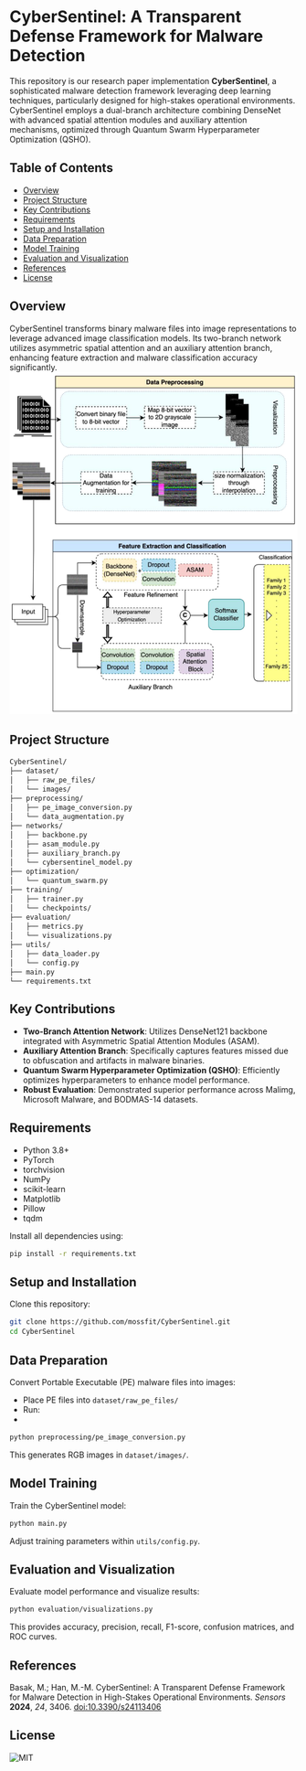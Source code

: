 # CyberSentinel: A Transparent Defense Framework for Malware Detection

This repository is our research paper implementation **CyberSentinel**, a sophisticated malware detection framework leveraging deep learning techniques, particularly designed for high-stakes operational environments. CyberSentinel employs a dual-branch architecture combining DenseNet with advanced spatial attention modules and auxiliary attention mechanisms, optimized through Quantum Swarm Hyperparameter Optimization (QSHO).

## Table of Contents
- [Overview](#overview)
- [Project Structure](#project-structure)
- [Key Contributions](#key-contributions)
- [Requirements](#requirements)
- [Setup and Installation](#setup-and-installation)
- [Data Preparation](#data-preparation)
- [Model Training](#model-training)
- [Evaluation and Visualization](#evaluation-and-visualization)
- [References](#references)
- [License](#license)

## Overview
CyberSentinel transforms binary malware files into image representations to leverage advanced image classification models. Its two-branch network utilizes asymmetric spatial attention and an auxiliary attention branch, enhancing feature extraction and malware classification accuracy significantly.
![network](evaluation/net24-03406-g003.png)

## Project Structure
```
CyberSentinel/
├── dataset/
│   ├── raw_pe_files/
│   └── images/
├── preprocessing/
│   ├── pe_image_conversion.py
│   └── data_augmentation.py
├── networks/
│   ├── backbone.py
│   ├── asam_module.py
│   ├── auxiliary_branch.py
│   └── cybersentinel_model.py
├── optimization/
│   └── quantum_swarm.py
├── training/
│   ├── trainer.py
│   └── checkpoints/
├── evaluation/
│   ├── metrics.py
│   └── visualizations.py
├── utils/
│   ├── data_loader.py
│   └── config.py
├── main.py
└── requirements.txt
```

## Key Contributions
- **Two-Branch Attention Network**: Utilizes DenseNet121 backbone integrated with Asymmetric Spatial Attention Modules (ASAM).
- **Auxiliary Attention Branch**: Specifically captures features missed due to obfuscation and artifacts in malware binaries.
- **Quantum Swarm Hyperparameter Optimization (QSHO)**: Efficiently optimizes hyperparameters to enhance model performance.
- **Robust Evaluation**: Demonstrated superior performance across Malimg, Microsoft Malware, and BODMAS-14 datasets.

## Requirements
- Python 3.8+
- PyTorch
- torchvision
- NumPy
- scikit-learn
- Matplotlib
- Pillow
- tqdm

Install all dependencies using:

```bash
pip install -r requirements.txt
```

## Setup and Installation
Clone this repository:

```bash
git clone https://github.com/mossfit/CyberSentinel.git
cd CyberSentinel
```

## Data Preparation
Convert Portable Executable (PE) malware files into images:
- Place PE files into `dataset/raw_pe_files/`
- Run:
- 
```bash
python preprocessing/pe_image_conversion.py
```
This generates RGB images in `dataset/images/`.

## Model Training
Train the CyberSentinel model:
```bash
python main.py
```
Adjust training parameters within `utils/config.py`.

## Evaluation and Visualization
Evaluate model performance and visualize results:
```bash
python evaluation/visualizations.py
```
This provides accuracy, precision, recall, F1-score, confusion matrices, and ROC curves.

## References
Basak, M.; Han, M.-M. CyberSentinel: A Transparent Defense Framework for Malware Detection in High-Stakes Operational Environments. *Sensors* **2024**, *24*, 3406. [doi:10.3390/s24113406](https://doi.org/10.3390/s24113406)

## License
![MIT](#MIT)
